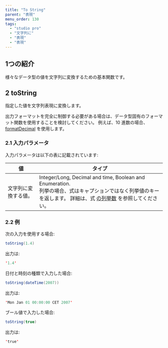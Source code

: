 ```yaml
---
title: "To String"
parent: "表現"
menu_order: 130
tags:
  - "studio pro"
  - "文字列に"
  - "表現"
  - "表現"
---
```


## 1つの紹介

様々なデータ型の値を文字列に変換するための基本関数です。

## 2 toString

指定した値を文字列表現に変換します。

出力フォーマットを完全に制御する必要がある場合は、データ型固有のフォーマット関数を使用することを検討してください。 例えば、10 進数の場合、 [formatDecimal](parse-and-format-decimal-function-calls) を使用します。

### 2.1 入力パラメータ

入力パラメータは以下の表に記載されています:

| 値          | タイプ                                                                                                                                                     |
| ---------- | ------------------------------------------------------------------------------------------------------------------------------------------------------- |
| 文字列に変換する値。 | Integer/Long, Decimal and time, Boolean and Enumeration.<br />列挙の場合、式はキャプションではなく列挙値のキーを返します。 詳細は、式 [の列挙数](enumerations-in-expressions) を参照してください。 |

### 2.2 例

次の入力を使用する場合:

```java
toString(1.4)
```

出力は:

```java
'1.4'
```

日付と時刻の種類で入力した場合:

```java
toString(dateTime(2007))
```

出力は:

```java
'Mon Jan 01 00:00:00 CET 2007'
```

ブール値で入力した場合:

```java
toString(true)
```

出力は:

```java
'true'
```
